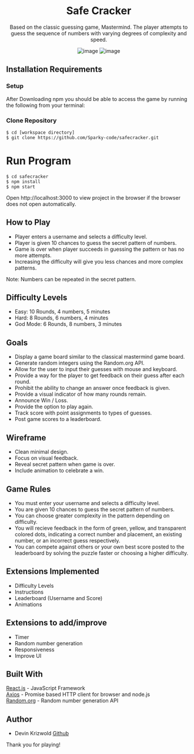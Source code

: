 <div align='center'>
  <h1>Safe Cracker</h1>
Based on the classic guessing game, Mastermind. The player attempts to guess the sequence of numbers with varying degrees of complexity and speed.
  
![image](https://user-images.githubusercontent.com/95888938/168194060-bb77613a-cf1f-46b1-a935-8fde9e1dda5e.png)
![image](https://user-images.githubusercontent.com/95888938/168194141-6d42d901-3ef5-44fe-9002-463b1fef7d02.png)
  
</div>

## Installation Requirements

### Setup

After Downloading npm you should be able to access the game by running the following from your terminal:

### Clone Repository
```
$ cd [workspace directory] 
$ git clone https://github.com/Sparky-code/safecracker.git
```
# Run Program
```
$ cd safecracker 
$ npm install
$ npm start
```

Open http://localhost:3000 to view project in the browser if the browser does not open automatically.

## How to Play

- Player enters a username and selects a difficulty level.
- Player is given 10 chances to guess the secret pattern of numbers.
- Game is over when player succeeds in guessing the pattern or has no more attempts.
- Increasing the difficulty will give you less chances and more complex patterns.

Note: Numbers can be repeated in the secret pattern.

## Difficulty Levels

- Easy: 10 Rounds, 4 numbers, 5 minutes
- Hard: 8 Rounds, 6 numbers, 4 minutes
- God Mode: 6 Rounds, 8 numbers, 3 minutes

## Goals

- Display a game board similar to the classical mastermind game board.
- Generate random integers using the Random.org API.
- Allow for the user to input their guesses with mouse and keyboard.
- Provide a way for the player to get feedback on their guess after each round.
- Prohibit the ability to change an answer once feedback is given.
- Provide a visual indicator of how many rounds remain.
- Announce Win / Loss.
- Provide the option to play again.
- Track score with point assignments to types of guesses.
- Post game scores to a leaderboard.

## Wireframe

- Clean minimal design.
- Focus on visual feedback.
- Reveal secret pattern when game is over.
- Include animation to celebrate a win.

## Game Rules

- You must enter your username and selects a difficulty level.
- You are given 10 chances to guess the secret pattern of numbers.
- You can choose greater complexity in the pattern depending on difficulty.
- You will recieve feedback in the form of green, yellow, and transparent colored dots, indicating a correct number and placement, an existing number, or an incorrect guess respectively. 
- You can compete against others or your own best score posted to the leaderboard by 
solving the puzzle faster or choosing a higher difficulty.

## Extensions Implemented

- Difficulty Levels
- Instructions
- Leaderboard (Username and Score)
- Animations

## Extensions to add/improve

- Timer
- Random number generation
- Responsiveness
- Improve UI

## Built With

[React.js](https://reactjs.org/) - JavaScript Framework <br/>
[Axios](https://axios-http.com/docs/intro) - Promise based HTTP client for browser and node.js <br/>
[Random.org](https://www.random.org/) - Random number generation API

## Author

- Devin Krizwold [Github](https://github.com/Sparky-code) 

Thank you for playing!
